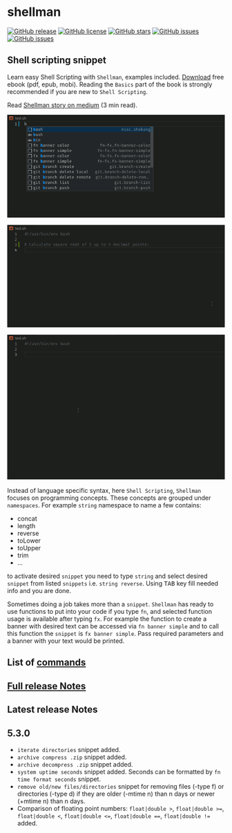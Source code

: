 # shellman

[![GitHub release](https://img.shields.io/github/release/yousefvand/shellman.svg?style=plastic)](https://github.com/yousefvand/shellman/releases)
[![GitHub license](https://img.shields.io/github/license/yousefvand/shellman.svg?style=plastic)](https://github.com/yousefvand/shellman/blob/master/LICENSE.md)
[![GitHub stars](https://img.shields.io/github/stars/yousefvand/shellman.svg?style=plastic)](https://github.com/yousefvand/shellman/stargazers)
[![GitHub issues](https://img.shields.io/github/forks/yousefvand/shellman.svg?style=plastic)](https://github.com/yousefvand/shellman/forks)
[![GitHub issues](https://img.shields.io/github/issues/yousefvand/shellman.svg?style=plastic)](https://github.com/yousefvand/shellman/issues)

## Shell scripting snippet

Learn easy Shell Scripting with `Shellman`, examples included. [Download](https://github.com/yousefvand/shellman-ebook) free ebook (pdf, epub, mobi). Reading the `Basics` part of the book is strongly recommended if you are new to `Shell Scripting`.

Read [Shellman story on medium](https://medium.com/@remisa.yousefvand/shellman-reborn-f2cc948ce3fc) (3 min read).

![for in range](images/for.gif)

![math square root](images/math.gif)

![fn/fx: simple banner](images/banner.gif)

Instead of language specific syntax, here `Shell Scripting`, `Shellman` focuses on programming concepts. These concepts are grouped under `namespaces`. For example `string` namespace to name a few contains:

- concat
- length
- reverse
- toLower
- toUpper
- trim
- ...

to activate desired `snippet` you need to type `string` and select desired `snippet` from listed `snippets` i.e. `string reverse`. Using <kbd>TAB</kbd> key fill needed info and you are done.

Sometimes doing a job takes more than a `snippet`. `Shellman` has ready to use functions to put into your code if you type `fn`, and selected function usage is available after typing `fx`. For example the function to create a banner with desired text can be accessed via `fn banner simple` and to call this function the `snippet` is `fx banner simple`. Pass required parameters and a banner with your text would be printed.

## List of [commands](COMMANDS.md)

## [Full release Notes](CHANGELOG.md)

## Latest release Notes

## 5.3.0

- `iterate directories` snippet added.
- `archive compress .zip` snippet added.
- `archive decompress .zip` snippet added.
- `system uptime seconds` snippet added. Seconds can be formatted by `fn time format seconds` snippet.
- `remove old/new files/directories` snippet for removing files (-type f) or directories (-type d) if they are older (-mtime n) than n days or newer (+mtime n) than n days.
- Comparison of floating point numbers: `float|double >`, `float|double >=`, `float|double <`, `float|double <=`, `float|double ==`, `float|double !=` added.
